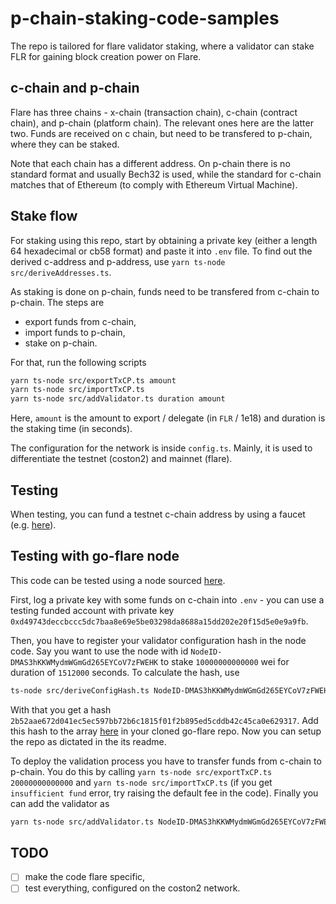 # p-chain-staking-code-samples
The repo is tailored for flare validator staking, where a validator can stake FLR for gaining block creation power on Flare.

## c-chain and p-chain
Flare has three chains - x-chain (transaction chain), c-chain (contract chain), and p-chain (platform chain). The relevant ones here are the latter two. Funds are received on c chain, but need to be transfered to p-chain, where they can be staked.

Note that each chain has a different address. On p-chain there is no standard format and usually Bech32 is used,
while the standard for c-chain matches that of Ethereum (to comply with Ethereum Virtual Machine). 

## Stake flow
For staking using this repo, start by obtaining a private key (either a length 64 hexadecimal or cb58 format) and paste it into `.env` file.
To find out the derived c-address and p-address, use `yarn ts-node src/deriveAddresses.ts`.

As staking is done on p-chain, funds need to be transfered from c-chain to p-chain. The steps are
- export funds from c-chain,
- import funds to p-chain,
- stake on p-chain.

For that, run the following scripts
```bash
yarn ts-node src/exportTxCP.ts amount
yarn ts-node src/importTxCP.ts
yarn ts-node src/addValidator.ts duration amount
```

Here, `amount` is the amount to export / delegate (in `FLR` / 1e18) and duration is the staking time (in seconds).

The configuration for the network is inside `config.ts`. Mainly, it is used to differentiate the testnet (coston2) and mainnet (flare).

## Testing
When testing, you can fund a testnet c-chain address by using a faucet (e.g. [here](https://faucet.towolabs.com/)).

## Testing with go-flare node
This code can be tested using a node sourced [here](https://github.com/sprwn/go-flare).

First, log a private key with some funds on c-chain into `.env` - you can use a testing funded account
with private key `0xd49743deccbccc5dc7baa8e69e5be03298da8688a15dd202e20f15d5e0e9a9fb`. 

Then, you have to register your validator configuration hash in the node code.
Say you want to use the node with id `NodeID-DMAS3hKKWMydmWGmGd265EYCoV7zFWEHK` to stake `10000000000000` wei
for duration of `1512000` seconds. To calculate the hash, use
```bash
ts-node src/deriveConfigHash.ts NodeID-DMAS3hKKWMydmWGmGd265EYCoV7zFWEHK 10000000000000 1512000
```
With that you get a hash `2b52aae672d041ec5ec597bb72b6c1815f01f2b895ed5cddb42c45ca0e629317`.
Add this hash to the array [here](https://github.com/sprwn/go-flare/blob/main/avalanchego/utils/constants/validator_config.go#L76) in your cloned go-flare repo. Now you can setup the repo as dictated in the its readme.

To deploy the validation process you have to transfer funds from c-chain to p-chain. 
You do this by calling `yarn ts-node src/exportTxCP.ts 20000000000000` and `yarn ts-node src/importTxCP.ts` (if you get `insufficient fund` error, try raising the default fee in the code). Finally you can add the validator as 
```bash
yarn ts-node src/addValidator.ts NodeID-DMAS3hKKWMydmWGmGd265EYCoV7zFWEHK 10000000000000 1512000
```

## TODO
- [ ] make the code flare specific,
- [ ] test everything, configured on the coston2 network.